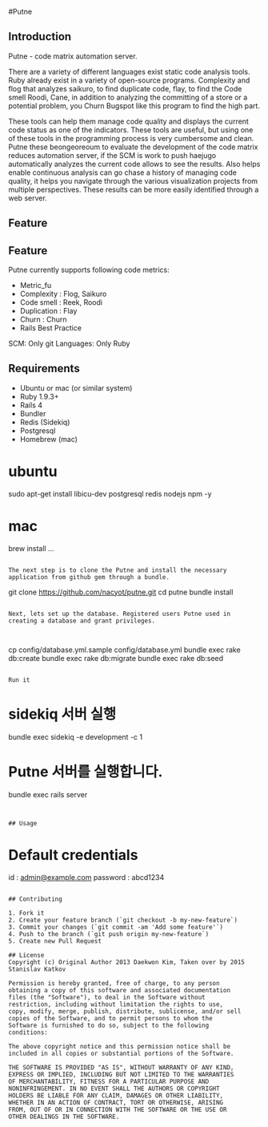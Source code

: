 #Putne

## Introduction
Putne - code matrix automation server.

There are a variety of different languages ​​exist static code analysis tools. Ruby already exist in a variety of open-source programs. Complexity and flog that analyzes saikuro, to find duplicate code, flay, to find the Code smell Roodi, Cane, in addition to analyzing the committing of a store or a potential problem, you Churn Bugspot like this program to find the high part.

These tools can help them manage code quality and displays the current code status as one of the indicators. These tools are useful, but using one of these tools in the programming process is very cumbersome and clean. Putne these beongeoreoum to evaluate the development of the code matrix reduces automation server, if the SCM is work to push haejugo automatically analyzes the current code allows to see the results. Also helps enable continuous analysis can go chase a history of managing code quality, it helps you navigate through the various visualization projects from multiple perspectives. These results can be more easily identified through a web server.

## Feature

## Feature
Putne currently supports following code metrics:

* Metric_fu
* Complexity : Flog, Saikuro
* Code smell : Reek, Roodi
* Duplication : Flay
* Churn : Churn
* Rails Best Practice

SCM: Only git
Languages: Only Ruby

## Requirements

* Ubuntu or mac (or similar system)
* Ruby 1.9.3+
* Rails 4
* Bundler
* Redis (Sidekiq)
* Postgresql
* Homebrew (mac)


# ubuntu
sudo apt-get install libicu-dev postgresql redis nodejs npm -y

# mac
brew install ...
```

The next step is to clone the Putne and install the necessary application from github gem through a bundle.

```
git clone https://github.com/nacyot/putne.git
cd putne
bundle install
```

Next, lets set up the database. Registered users Putne used in creating a database and grant privileges.



```
cp config/database.yml.sample config/database.yml
bundle exec rake db:create
bundle exec rake db:migrate
bundle exec rake db:seed
```

Run it

```
# sidekiq 서버 실행
bundle exec sidekiq -e development -c 1

# Putne 서버를 실행합니다.
bundle exec rails server
```


## Usage
```
# Default credentials
id : admin@example.com
password : abcd1234
```

## Contributing

1. Fork it
2. Create your feature branch (`git checkout -b my-new-feature`)
3. Commit your changes (`git commit -am 'Add some feature'`)
4. Push to the branch (`git push origin my-new-feature`)
5. Create new Pull Request

## License
Copyright (c) Original Author 2013 Daekwon Kim, Taken over by 2015 Stanislav Katkov

Permission is hereby granted, free of charge, to any person
obtaining a copy of this software and associated documentation
files (the "Software"), to deal in the Software without
restriction, including without limitation the rights to use,
copy, modify, merge, publish, distribute, sublicense, and/or sell
copies of the Software, and to permit persons to whom the
Software is furnished to do so, subject to the following
conditions:

The above copyright notice and this permission notice shall be
included in all copies or substantial portions of the Software.

THE SOFTWARE IS PROVIDED "AS IS", WITHOUT WARRANTY OF ANY KIND,
EXPRESS OR IMPLIED, INCLUDING BUT NOT LIMITED TO THE WARRANTIES
OF MERCHANTABILITY, FITNESS FOR A PARTICULAR PURPOSE AND
NONINFRINGEMENT. IN NO EVENT SHALL THE AUTHORS OR COPYRIGHT
HOLDERS BE LIABLE FOR ANY CLAIM, DAMAGES OR OTHER LIABILITY,
WHETHER IN AN ACTION OF CONTRACT, TORT OR OTHERWISE, ARISING
FROM, OUT OF OR IN CONNECTION WITH THE SOFTWARE OR THE USE OR
OTHER DEALINGS IN THE SOFTWARE.
